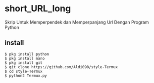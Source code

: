 # short_URL_long
Skrip Untuk Memperpendek dan Memperpanjang Url Dengan Program Python
## install
```
$ pkg install python
$ pkg install nano
$ pkg install git
$ git clone https://github.com/Aldi098/style-Termux
$ cd style-Termux
$ python2 Termux.py

```
